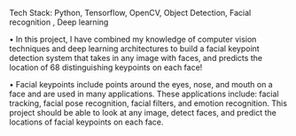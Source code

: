 
Tech Stack: Python, Tensorflow, OpenCV, Object Detection, Facial recognition , Deep learning

• In this project, I have combined my knowledge of computer vision techniques and deep learning architectures to build a facial keypoint detection system that takes in any image with faces, and predicts the location of 68 distinguishing keypoints on each face!

• Facial keypoints include points around the eyes, nose, and mouth on a face and are used in many applications. These applications include: facial tracking, facial pose recognition, facial filters, and emotion recognition. This project should be able to look at any image, detect faces, and predict the locations of facial keypoints on each face.
